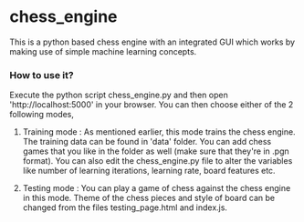 # chess_engine

This is a python based chess engine with an integrated GUI which works by making use of simple machine learning concepts. 

### How to use it?

Execute the python script chess_engine.py and then open 'http://localhost:5000' in your browser. You can then choose either of the 2 following modes,
1. Training mode    :   As mentioned earlier, this mode trains the chess engine. The training data can be found in 'data' folder. You can add chess games that you like in the folder as well (make sure that they're in .pgn format). You can also edit the chess_engine.py file to alter the variables like number of learning iterations, learning rate, board features etc.

2. Testing mode :   You can play a game of chess against the chess engine in this mode. Theme of the chess pieces and style of board can be changed from the files testing_page.html and index.js.